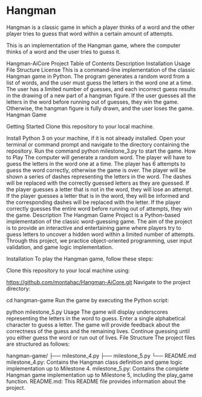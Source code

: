 # Hangman
Hangman is a classic game in which a player thinks of a word and the other player tries to guess that word within a certain amount of attempts.

This is an implementation of the Hangman game, where the computer thinks of a word and the user tries to guess it. 


Hangman-AiCore Project
Table of Contents
Description
Installation
Usage
File Structure
License
This is a command-line implementation of the classic Hangman game in Python. The program generates a random word from a list of words, and the user must guess the letters in the word one at a time. The user has a limited number of guesses, and each incorrect guess results in the drawing of a new part of a hangman figure. If the user guesses all the letters in the word before running out of guesses, they win the game. Otherwise, the hangman figure is fully drawn, and the user loses the game. Hangman Game

Getting Started
Clone this repository to your local machine.

Install Python 3 on your machine, if it is not already installed.
Open your terminal or command prompt and navigate to the directory containing the repository.
Run the command python milestone_3.py to start the game.
How to Play
The computer will generate a random word.
The player will have to guess the letters in the word one at a time.
The player has 6 attempts to guess the word correctly, otherwise the game is over.
The player will be shown a series of dashes representing the letters in the word. The dashes will be replaced with the correctly guessed letters as they are guessed.
If the player guesses a letter that is not in the word, they will lose an attempt.
If the player guesses a letter that is in the word, they will be informed and the corresponding dashes will be replaced with the letter.
If the player correctly guesses the entire word before running out of attempts, they win the game.
Description
The Hangman Game Project is a Python-based implementation of the classic word-guessing game. The aim of the project is to provide an interactive and entertaining game where players try to guess letters to uncover a hidden word within a limited number of attempts. Through this project, we practice object-oriented programming, user input validation, and game logic implementation.

Installation
To play the Hangman game, follow these steps:

Clone this repository to your local machine using:

https://github.com/montahac/Hangman-AiCore.git
Navigate to the project directory:

cd hangman-game
Run the game by executing the Python script:

python milestone_5.py
Usage
The game will display underscores representing the letters in the word to guess.
Enter a single alphabetical character to guess a letter.
The game will provide feedback about the correctness of the guess and the remaining lives.
Continue guessing until you either guess the word or run out of lives.
File Structure
The project files are structured as follows:

hangman-game/
├── milestone_4.py
├── milestone_5.py
└── README.md
milestone_4.py: Contains the Hangman class definition and game logic implementation up to Milestone 4.
milestone_5.py: Contains the complete Hangman game implementation up to Milestone 5, including the play_game function.
README.md: This README file provides information about the project.
